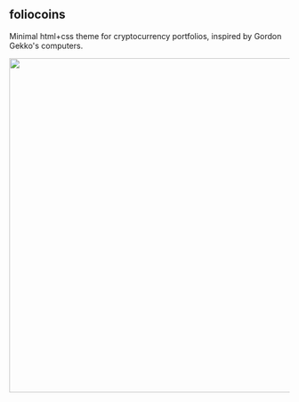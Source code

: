 
## foliocoins

Minimal html+css theme for cryptocurrency portfolios, inspired by Gordon Gekko's computers.

<img src="https://i.imgur.com/05sMp5S.png" width="600">
<!--<img src="https://i.imgur.com/IGVPqFt.png" width="300">-->
